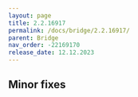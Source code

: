 ```yaml
---
layout: page
title: 2.2.16917
permalink: /docs/bridge/2.2.16917/
parent: Bridge
nav_order: -22169170
release_date: 12.12.2023
---
```


## Minor fixes
